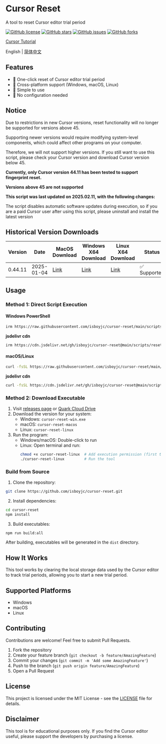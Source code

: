 # Cursor Reset

A tool to reset Cursor editor trial period

[![GitHub license](https://img.shields.io/github/license/isboyjc/cursor-reset)](https://github.com/isboyjc/cursor-reset/blob/master/LICENSE)
[![GitHub stars](https://img.shields.io/github/stars/isboyjc/cursor-reset)](https://github.com/isboyjc/cursor-reset/stargazers)
[![GitHub issues](https://img.shields.io/github/issues/isboyjc/cursor-reset)](https://github.com/isboyjc/cursor-reset/issues)
[![GitHub forks](https://img.shields.io/github/forks/isboyjc/cursor-reset)](https://github.com/isboyjc/cursor-reset/network)

[Cursor Tutorial](https://kxcbxprh5yy.feishu.cn/wiki/YG1twgE87i9JoEkUbZdcYPuAn9e)

English | [简体中文](./README_zh-CN.md)

## Features

- 🚀 One-click reset of Cursor editor trial period
- 💪 Cross-platform support (Windows, macOS, Linux)
- 🔧 Simple to use
- 🎯 No configuration needed

## Notice

Due to restrictions in new Cursor versions, reset functionality will no longer be supported for versions above 45.

Supporting newer versions would require modifying system-level components, which could affect other programs on your computer.

Therefore, we will not support higher versions. If you still want to use this script, please check your Cursor version and download Cursor version below 45.

**Currently, only Cursor version 44.11 has been tested to support fingerprint reset.**

**Versions above 45 are not supported**

**This script was last updated on 2025.02.11, with the following changes:**

The script disables automatic software updates during execution, so if you are a paid Cursor user after using this script, please uninstall and install the latest version

## Historical Version Downloads

| Version | Date | MacOS Download | Windows X64 Download | Linux X64 Download | Status |
| --- | --- | --- | --- | --- | --- |
| 0.44.11 | 2025-01-04 | [Link](https://downloader.cursor.sh/builds/250103fqxdt5u9z/mac/installer/universal) | [Link](https://downloader.cursor.sh/builds/250103fqxdt5u9z/windows/nsis/x64) | [Link](https://downloader.cursor.sh/builds/250103fqxdt5u9z/linux/appImage/x64) | ✅ Supported |

## Usage

### Method 1: Direct Script Execution

#### Windows PowerShell

```bash
irm https://raw.githubusercontent.com/isboyjc/cursor-reset/main/scripts/reset.ps1 | iex
```

**jsdelivr cdn**
```bash
irm https://cdn.jsdelivr.net/gh/isboyjc/cursor-reset@main/scripts/reset.ps1 | iex
```

#### macOS/Linux

```bash
curl -fsSL https://raw.githubusercontent.com/isboyjc/cursor-reset/main/scripts/reset.sh | sh
```

**jsdelivr cdn**
```bash
curl -fsSL https://cdn.jsdelivr.net/gh/isboyjc/cursor-reset@main/scripts/reset.sh | sh
```

### Method 2: Download Executable

1. Visit [releases page](https://github.com/isboyjc/cursor-reset/releases) or [Quark Cloud Drive](https://pan.quark.cn/s/bb4adc58b4e1)
2. Download the version for your system:
   - Windows: `cursor-reset-win.exe`
   - macOS: `cursor-reset-macos`
   - Linux: `cursor-reset-linux`
3. Run the program:
   - Windows/macOS: Double-click to run
   - Linux: Open terminal and run:
     ```bash
     chmod +x cursor-reset-linux  # Add execution permission (first time only)
     ./cursor-reset-linux         # Run the tool
     ```

### Build from Source

1. Clone the repository:
```bash
git clone https://github.com/isboyjc/cursor-reset.git
```

2. Install dependencies:
```bash
cd cursor-reset
npm install
```

3. Build executables:
```bash
npm run build:all
```

After building, executables will be generated in the `dist` directory.

## How It Works

This tool works by clearing the local storage data used by the Cursor editor to track trial periods, allowing you to start a new trial period.

## Supported Platforms

- Windows
- macOS
- Linux

## Contributing

Contributions are welcome! Feel free to submit Pull Requests.

1. Fork the repository
2. Create your feature branch (`git checkout -b feature/AmazingFeature`)
3. Commit your changes (`git commit -m 'Add some AmazingFeature'`)
4. Push to the branch (`git push origin feature/AmazingFeature`)
5. Open a Pull Request

## License

This project is licensed under the MIT License - see the [LICENSE](LICENSE) file for details.

## Disclaimer

This tool is for educational purposes only. If you find the Cursor editor useful, please support the developers by purchasing a license.

